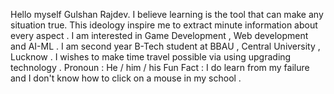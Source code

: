 Hello myself Gulshan Rajdev.
I believe learning is the tool that can make any situation true.
This ideology inspire me to extract minute information about every aspect .
I am interested in Game Development , Web development and AI-ML .
I am second year B-Tech student at BBAU , Central University , Lucknow .
I wishes to make time travel possible via using upgrading technology .
Pronoun : He / him / his
Fun Fact : I do learn from my failure and I don't know how to click on  a mouse in my school .

<!---
Gulshan971/Gulshan971 is a ✨ special ✨ repository because its `README.md` (this file) appears on your GitHub profile.
You can click the Preview link to take a look at your changes.
--->
